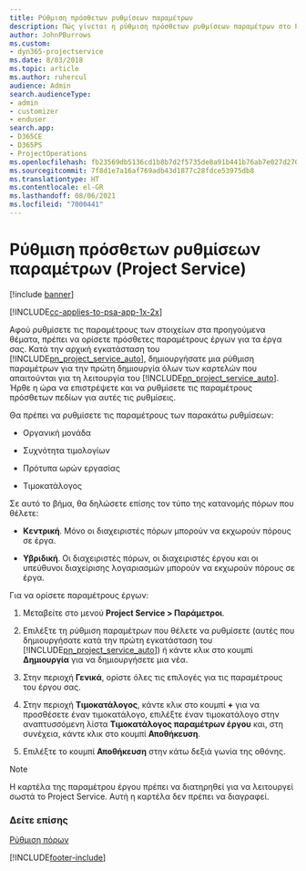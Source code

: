 ```yaml
---
title: Ρύθμιση πρόσθετων ρυθμίσεων παραμέτρων
description: Πώς γίνεται η ρύθμιση πρόσθετων ρυθμίσεων παραμέτρων στο Project Service
author: JohnPBurrows
ms.custom:
- dyn365-projectservice
ms.date: 8/03/2018
ms.topic: article
ms.author: ruhercul
audience: Admin
search.audienceType:
- admin
- customizer
- enduser
search.app:
- D365CE
- D365PS
- ProjectOperations
ms.openlocfilehash: fb23569db5136cd1b8b7d2f5735de8a91b441b76ab7e027d27087b3785f4636e
ms.sourcegitcommit: 7f8d1e7a16af769adb43d1877c28fdce53975db8
ms.translationtype: HT
ms.contentlocale: el-GR
ms.lasthandoff: 08/06/2021
ms.locfileid: "7000441"
---
```

# <a name="configure-additional-parameter-settings-project-service"></a>Ρύθμιση πρόσθετων ρυθμίσεων παραμέτρων (Project Service)

[!include [banner](../includes/psa-now-project-operations.md)]

[!INCLUDE[cc-applies-to-psa-app-1x-2x](../includes/cc-applies-to-psa-app-1x-2x.md)]

Αφού ρυθμίσετε τις παραμέτρους των στοιχείων στα προηγούμενα θέματα, πρέπει να ορίσετε πρόσθετες παραμέτρους έργων για τα έργα σας. Κατά την αρχική εγκατάσταση του [!INCLUDE[pn_project_service_auto](../includes/pn-project-service-auto.md)], δημιουργήσατε μια ρύθμιση παραμέτρων για την πρώτη δημιουργία όλων των καρτελών που απαιτούνται για τη λειτουργία του [!INCLUDE[pn_project_service_auto](../includes/pn-project-service-auto.md)]. Ήρθε η ώρα να επιστρέψετε και να ρυθμίσετε τις παραμέτρους πρόσθετων πεδίων για αυτές τις ρυθμίσεις.  
  
 Θα πρέπει να ρυθμίσετε τις παραμέτρους των παρακάτω ρυθμίσεων:  
  
-   Οργανική μονάδα  
  
-   Συχνότητα τιμολογίων  
  
-   Πρότυπα ωρών εργασίας  
  
-   Τιμοκατάλογος  
 
Σε αυτό το βήμα, θα δηλώσετε επίσης τον τύπο της κατανομής πόρων που θέλετε:  
  
- **Κεντρική**. Μόνο οι διαχειριστές πόρων μπορούν να εκχωρούν πόρους σε έργα.  
  
- **Υβριδική**. Οι διαχειριστές πόρων, οι διαχειριστές έργου και οι υπεύθυνοι διαχείρισης λογαριασμών μπορούν να εκχωρούν πόρους σε έργα.  
  
 
Για να ορίσετε παραμέτρους έργων:  
  
1. Μεταβείτε στο μενού **Project Service > Παράμετροι**.  
  
2. Επιλέξτε τη ρύθμιση παραμέτρων που θέλετε να ρυθμίσετε (αυτές που δημιουργήσατε κατά την πρώτη εγκατάσταση του [!INCLUDE[pn_project_service_auto](../includes/pn-project-service-auto.md)]) ή κάντε κλικ στο κουμπί **Δημιουργία** για να δημιουργήσετε μια νέα.  
  
3. Στην περιοχή **Γενικά**, ορίστε όλες τις επιλογές για τις παραμέτρους του έργου σας.  
  
4. Στην περιοχή **Τιμοκατάλογος**, κάντε κλικ στο κουμπί **+** για να προσθέσετε έναν τιμοκατάλογο, επιλέξτε έναν τιμοκατάλογο στην αναπτυσσόμενη λίστα **Τιμοκατάλογος παραμέτρων έργου** και, στη συνέχεια, κάντε κλικ στο κουμπί **Αποθήκευση**.  
  
5. Επιλέξτε το κουμπί **Αποθήκευση** στην κάτω δεξιά γωνία της οθόνης.  

> [!NOTE]
> Η καρτέλα της παραμέτρου έργου πρέπει να διατηρηθεί για να λειτουργεί σωστά το Project Service. Αυτή η καρτέλα δεν πρέπει να διαγραφεί.

### <a name="see-also"></a>Δείτε επίσης  
 [Ρύθμιση πόρων](../psa/set-up-resources.md)


[!INCLUDE[footer-include](../includes/footer-banner.md)]